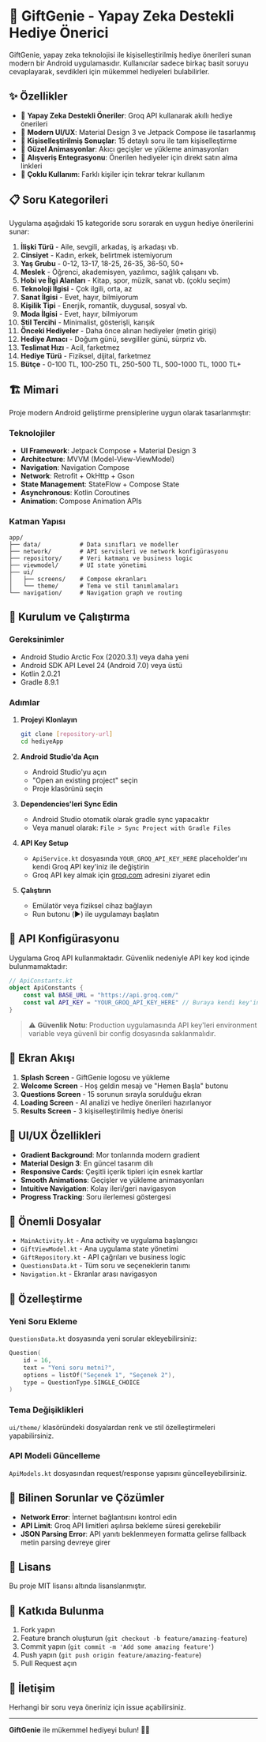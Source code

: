 # 🎁 GiftGenie - Yapay Zeka Destekli Hediye Önerici

GiftGenie, yapay zeka teknolojisi ile kişiselleştirilmiş hediye önerileri sunan modern bir Android uygulamasıdır. Kullanıcılar sadece birkaç basit soruyu cevaplayarak, sevdikleri için mükemmel hediyeleri bulabilirler.

## ✨ Özellikler

- 🤖 **Yapay Zeka Destekli Öneriler**: Groq API kullanarak akıllı hediye önerileri
- 📱 **Modern UI/UX**: Material Design 3 ve Jetpack Compose ile tasarlanmış
- 🎯 **Kişiselleştirilmiş Sonuçlar**: 15 detaylı soru ile tam kişiselleştirme
- 💫 **Güzel Animasyonlar**: Akıcı geçişler ve yükleme animasyonları
- 🛒 **Alışveriş Entegrasyonu**: Önerilen hediyeler için direkt satın alma linkleri
- 🔄 **Çoklu Kullanım**: Farklı kişiler için tekrar tekrar kullanım

## 📋 Soru Kategorileri

Uygulama aşağıdaki 15 kategoride soru sorarak en uygun hediye önerilerini sunar:

1. **İlişki Türü** - Aile, sevgili, arkadaş, iş arkadaşı vb.
2. **Cinsiyet** - Kadın, erkek, belirtmek istemiyorum
3. **Yaş Grubu** - 0-12, 13-17, 18-25, 26-35, 36-50, 50+
4. **Meslek** - Öğrenci, akademisyen, yazılımcı, sağlık çalışanı vb.
5. **Hobi ve İlgi Alanları** - Kitap, spor, müzik, sanat vb. (çoklu seçim)
6. **Teknoloji İlgisi** - Çok ilgili, orta, az
7. **Sanat İlgisi** - Evet, hayır, bilmiyorum
8. **Kişilik Tipi** - Enerjik, romantik, duygusal, sosyal vb.
9. **Moda İlgisi** - Evet, hayır, bilmiyorum
10. **Stil Tercihi** - Minimalist, gösterişli, karışık
11. **Önceki Hediyeler** - Daha önce alınan hediyeler (metin girişi)
12. **Hediye Amacı** - Doğum günü, sevgililer günü, sürpriz vb.
13. **Teslimat Hızı** - Acil, farketmez
14. **Hediye Türü** - Fiziksel, dijital, farketmez
15. **Bütçe** - 0-100 TL, 100-250 TL, 250-500 TL, 500-1000 TL, 1000 TL+

## 🏗️ Mimari

Proje modern Android geliştirme prensiplerine uygun olarak tasarlanmıştır:

### Teknolojiler
- **UI Framework**: Jetpack Compose + Material Design 3
- **Architecture**: MVVM (Model-View-ViewModel)
- **Navigation**: Navigation Compose
- **Network**: Retrofit + OkHttp + Gson
- **State Management**: StateFlow + Compose State
- **Asynchronous**: Kotlin Coroutines
- **Animation**: Compose Animation APIs

### Katman Yapısı
```
app/
├── data/           # Data sınıfları ve modeller
├── network/        # API servisleri ve network konfigürasyonu
├── repository/     # Veri katmanı ve business logic
├── viewmodel/      # UI state yönetimi
├── ui/
│   ├── screens/    # Compose ekranları
│   └── theme/      # Tema ve stil tanımlamaları
└── navigation/     # Navigation graph ve routing
```

## 🚀 Kurulum ve Çalıştırma

### Gereksinimler
- Android Studio Arctic Fox (2020.3.1) veya daha yeni
- Android SDK API Level 24 (Android 7.0) veya üstü
- Kotlin 2.0.21
- Gradle 8.9.1

### Adımlar
1. **Projeyi Klonlayın**
   ```bash
   git clone [repository-url]
   cd hediyeApp
   ```

2. **Android Studio'da Açın**
   - Android Studio'yu açın
   - "Open an existing project" seçin
   - Proje klasörünü seçin

3. **Dependencies'leri Sync Edin**
   - Android Studio otomatik olarak gradle sync yapacaktır
   - Veya manuel olarak: `File > Sync Project with Gradle Files`

4. **API Key Setup**
   - `ApiService.kt` dosyasında `YOUR_GROQ_API_KEY_HERE` placeholder'ını kendi Groq API key'iniz ile değiştirin
   - Groq API key almak için [groq.com](https://groq.com) adresini ziyaret edin

5. **Çalıştırın**
   - Emülatör veya fiziksel cihaz bağlayın
   - Run butonu (▶️) ile uygulamayı başlatın

## 🔧 API Konfigürasyonu

Uygulama Groq API kullanmaktadır. Güvenlik nedeniyle API key kod içinde bulunmamaktadır:

```kotlin
// ApiConstants.kt
object ApiConstants {
    const val BASE_URL = "https://api.groq.com/"
    const val API_KEY = "YOUR_GROQ_API_KEY_HERE" // Buraya kendi key'inizi ekleyin
}
```

> ⚠️ **Güvenlik Notu**: Production uygulamasında API key'leri environment variable veya güvenli bir config dosyasında saklanmalıdır.

## 📱 Ekran Akışı

1. **Splash Screen** - GiftGenie logosu ve yükleme
2. **Welcome Screen** - Hoş geldin mesajı ve "Hemen Başla" butonu
3. **Questions Screen** - 15 sorunun sırayla sorulduğu ekran
4. **Loading Screen** - AI analizi ve hediye önerileri hazırlanıyor
5. **Results Screen** - 3 kişiselleştirilmiş hediye önerisi

## 🎨 UI/UX Özellikleri

- **Gradient Background**: Mor tonlarında modern gradient
- **Material Design 3**: En güncel tasarım dilı
- **Responsive Cards**: Çeşitli içerik tipleri için esnek kartlar
- **Smooth Animations**: Geçişler ve yükleme animasyonları
- **Intuitive Navigation**: Kolay ileri/geri navigasyon
- **Progress Tracking**: Soru ilerlemesi göstergesi

## 📂 Önemli Dosyalar

- `MainActivity.kt` - Ana activity ve uygulama başlangıcı
- `GiftViewModel.kt` - Ana uygulama state yönetimi
- `GiftRepository.kt` - API çağrıları ve business logic
- `QuestionsData.kt` - Tüm soru ve seçeneklerin tanımı
- `Navigation.kt` - Ekranlar arası navigasyon

## 🔧 Özelleştirme

### Yeni Soru Ekleme
`QuestionsData.kt` dosyasında yeni sorular ekleyebilirsiniz:

```kotlin
Question(
    id = 16,
    text = "Yeni soru metni?",
    options = listOf("Seçenek 1", "Seçenek 2"),
    type = QuestionType.SINGLE_CHOICE
)
```

### Tema Değişiklikleri
`ui/theme/` klasöründeki dosyalardan renk ve stil özelleştirmeleri yapabilirsiniz.

### API Modeli Güncelleme
`ApiModels.kt` dosyasından request/response yapısını güncelleyebilirsiniz.

## 🐛 Bilinen Sorunlar ve Çözümler

- **Network Error**: İnternet bağlantısını kontrol edin
- **API Limit**: Groq API limitleri aşılırsa bekleme süresi gerekebilir
- **JSON Parsing Error**: API yanıtı beklenmeyen formatta gelirse fallback metin parsing devreye girer

## 📄 Lisans

Bu proje MIT lisansı altında lisanslanmıştır.

## 🤝 Katkıda Bulunma

1. Fork yapın
2. Feature branch oluşturun (`git checkout -b feature/amazing-feature`)
3. Commit yapın (`git commit -m 'Add some amazing feature'`)
4. Push yapın (`git push origin feature/amazing-feature`)
5. Pull Request açın

## 📧 İletişim

Herhangi bir soru veya öneriniz için issue açabilirsiniz.

---

**GiftGenie** ile mükemmel hediyeyi bulun! 🎁✨ 